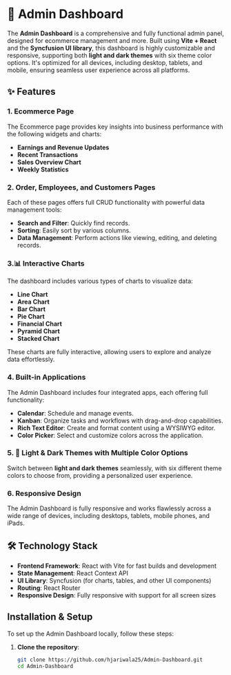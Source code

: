 # 🚀 Admin Dashboard

The **Admin Dashboard** is a comprehensive and fully functional admin panel, designed for ecommerce management and more. Built using **Vite + React** and the **Syncfusion UI library**, this dashboard is highly customizable and responsive, supporting both **light and dark themes** with six theme color options. It's optimized for all devices, including desktop, tablets, and mobile, ensuring seamless user experience across all platforms.

## ✨  Features

### 1. Ecommerce Page
The Ecommerce page provides key insights into business performance with the following widgets and charts:
- **Earnings and Revenue Updates**
- **Recent Transactions**
- **Sales Overview Chart**
- **Weekly Statistics**

### 2. Order, Employees, and Customers Pages
Each of these pages offers full CRUD functionality with powerful data management tools:
- **Search and Filter**: Quickly find records.
- **Sorting**: Easily sort by various columns.
- **Data Management**: Perform actions like viewing, editing, and deleting records.

### 3.📊 Interactive Charts
The dashboard includes various types of charts to visualize data:
- **Line Chart**
- **Area Chart**
- **Bar Chart**
- **Pie Chart**
- **Financial Chart**
- **Pyramid Chart**
- **Stacked Chart**

These charts are fully interactive, allowing users to explore and analyze data effortlessly.

### 4. Built-in Applications
The Admin Dashboard includes four integrated apps, each offering full functionality:
- **Calendar**: Schedule and manage events.
- **Kanban**: Organize tasks and workflows with drag-and-drop capabilities.
- **Rich Text Editor**: Create and format content using a WYSIWYG editor.
- **Color Picker**: Select and customize colors across the application.

### 5. 🎨 Light & Dark Themes with Multiple Color Options
Switch between **light and dark themes** seamlessly, with six different theme colors to choose from, providing a personalized user experience.

### 6. Responsive Design
The Admin Dashboard is fully responsive and works flawlessly across a wide range of devices, including desktops, tablets, mobile phones, and iPads.

## 🛠 Technology Stack
- **Frontend Framework**: React with Vite for fast builds and development
- **State Management**: React Context API
- **UI Library**: Syncfusion (for charts, tables, and other UI components)
- **Routing**: React Router
- **Responsive Design**: Fully responsive with support for all screen sizes

## Installation & Setup

To set up the Admin Dashboard locally, follow these steps:

1. **Clone the repository**:
   ```bash
   git clone https://github.com/hjariwala25/Admin-Dashboard.git
   cd Admin-Dashboard
